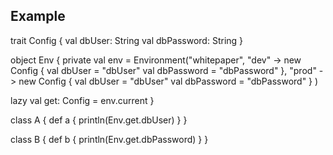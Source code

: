 Example
--------------

trait Config {
  val dbUser: String
  val dbPassword: String
}

object Env {
  private val env = Environment("whitepaper",
    "dev" -> new Config {
      val dbUser = "dbUser"
      val dbPassword = "dbPassword"
    },
    "prod" -> new Config {
      val dbUser = "dbUser"
      val dbPassword = "dbPassword"
    }
  )

  lazy val get: Config = env.current
}

class A {
  def a {
    println(Env.get.dbUser)
  }
}

class B {
  def b {
    println(Env.get.dbPassword)
  }
}

